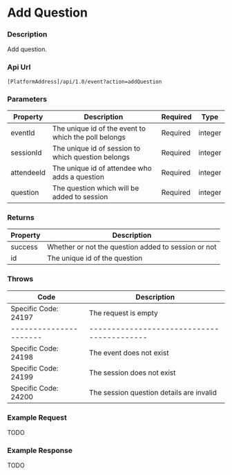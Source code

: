 # Add Question

### Description

Add question.

### Api Url

`[PlatformAddress]/api/1.0/event?action=addQuestion`

### Parameters

| Property | Description | Required | Type |
|------------|------------------------------------------------------|----------|---------|
| eventId    | The unique id of the event to which the poll belongs | Required | integer |
| sessionId  | The unique id of session to which question belongs   | Required | integer |
| attendeeId | The unique id of attendee who adds a question        | Required | integer |
| question   | The question which will be added to session          | Required | integer |

### Returns

| Property | Description |
|---------|-----------------------------------------------------|
| success | Whether or not the question added to session or not |
| id      | The unique id of the question                       |

### Throws

| Code | Description |
|----------------------|----------------------------|
| Specific Code: 24197 | The request is empty                     |
|----------------------|------------------------------------------|
| Specific Code: 24198 | The event does not exist                 |
| Specific Code: 24199 | The session does not exist               |
| Specific Code: 24200 | The session question details are invalid |

### Example Request

TODO 

### Example Response

TODO
